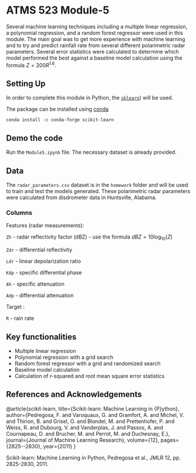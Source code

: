 # ATMS 523 Module-5

Several machine learning techniques including a multiple linear regression, a polynomial regression, and a random forest regressor were used in this module. The main goal was to get more experience with machine learning and to try and predict rainfall rate from several different polarimetric radar parameters. Several error statistics were calculated to determine which model performed the best against a baseline model calculation using the formula $Z = 200 R^{1.6}$.

## Setting Up
In order to complete this module in Python, the [`sklearn`](https://scikit-learn.org/stable/)) will be used. 

The package can be installed using [conda](https://docs.conda.io/projects/conda/en/latest/)
```
conda install -c conda-forge scikit-learn
```

## Demo the code
Run the `Module5.ipynb` file. The necessary dataset is already provided.

## Data
The `radar_parameters.csv` dataset is in the `homework` folder and will be used to train and test the models generated. These polarimetric radar parameters were calculated from disdrometer data in Huntsville, Alabama.

### Columns 

Features (radar measurements):

`Zh` - radar reflectivity factor (dBZ) - use the formula $dBZ = 10\log_{10}(Z)$

`Zdr` - differential reflectivity

`Ldr` - linear depolarization ratio

`Kdp` - specific differential phase

`Ah` - specific attenuation

`Adp` - differential attenuation

Target :

`R` - rain rate

## Key functionalities
- Multiple linear regression
- Polynomial regression with a grid search
- Random forest regressor with a grid and randomized search
- Baseline model calculation
- Calculation of r-squared and root mean square error statistics

## References and Acknowledgements
@article{scikit-learn,
  title={Scikit-learn: Machine Learning in {P}ython},
  author={Pedregosa, F. and Varoquaux, G. and Gramfort, A. and Michel, V.
          and Thirion, B. and Grisel, O. and Blondel, M. and Prettenhofer, P.
          and Weiss, R. and Dubourg, V. and Vanderplas, J. and Passos, A. and
          Cournapeau, D. and Brucher, M. and Perrot, M. and Duchesnay, E.},
  journal={Journal of Machine Learning Research},
  volume={12},
  pages={2825--2830},
  year={2011}
}

Scikit-learn: Machine Learning in Python, Pedregosa et al., JMLR 12, pp. 2825-2830, 2011.